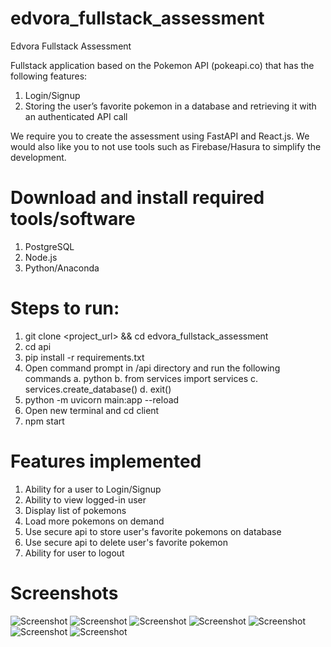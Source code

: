 # edvora_fullstack_assessment
Edvora Fullstack Assessment

Fullstack application based on the Pokemon API (pokeapi.co) that has the following features:

1. Login/Signup
2. Storing the user’s favorite pokemon in a database and retrieving it with an authenticated API call

We require you to create the assessment using FastAPI and React.js. 
We would also like you to not use tools such as Firebase/Hasura to simplify the development.

# Download and install required tools/software
1. PostgreSQL
2. Node.js
3. Python/Anaconda

# Steps to run:
1. git clone <project_url> && cd edvora_fullstack_assessment
2. cd api
3. pip install -r requirements.txt
4. Open command prompt in /api directory and run the following commands
    a. python
    b. from services import services
    c. services.create_database()
    d. exit()
5. python -m uvicorn main:app --reload
6. Open new terminal and cd client
7. npm start

# Features implemented
1. Ability for a user to Login/Signup
2. Ability to view logged-in user
3. Display list of pokemons
4. Load more pokemons on demand
5. Use secure api to store user's favorite pokemons on database
6. Use secure api to delete user's favorite pokemon
7. Ability for user to logout

# Screenshots
![Screenshot](C:\Users\vidhi\OneDrive\Pictures\Screenshots\1.png)
![Screenshot](C:\Users\vidhi\OneDrive\Pictures\Screenshots\2.png)
![Screenshot](C:\Users\vidhi\OneDrive\Pictures\Screenshots\3.png)
![Screenshot](C:\Users\vidhi\OneDrive\Pictures\Screenshots\4.png)
![Screenshot](C:\Users\vidhi\OneDrive\Pictures\Screenshots\5.png)
![Screenshot](C:\Users\vidhi\OneDrive\Pictures\Screenshots\6.png)
![Screenshot](C:\Users\vidhi\OneDrive\Pictures\Screenshots\7.png)
